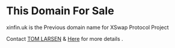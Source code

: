 # This Domain For Sale 

xinfin.uk is the Previous domain name for XSwap Protocol Project 

Contact [TOM LARSEN](https://t.me/Tomxins) & [Here](mailto:tomlarsen@xspswap.finance) for more details .
